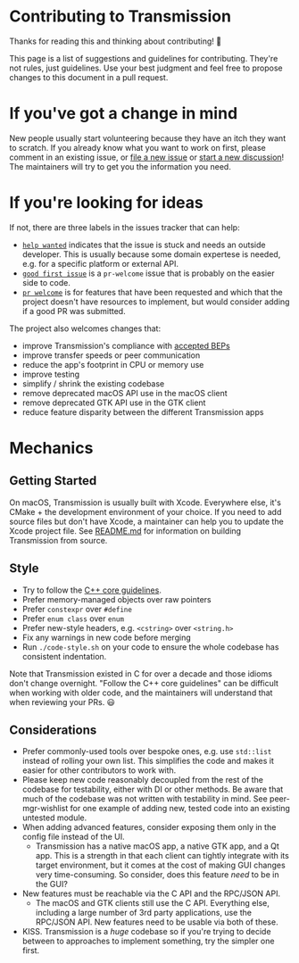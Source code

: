 # Contributing to Transmission

Thanks for reading this and thinking about contributing! :tada:

This page is a list of suggestions and guidelines for contributing. They're not rules, just guidelines. Use your best judgment and feel free to propose changes to this document in a pull request.
 
# If you've got a change in mind

New people usually start volunteering because they have an itch they want to scratch. If you already know what you want to work on first, please comment in an existing issue, or [file a new issue](https://github.com/transmission/transmission/issues/new/choose) or [start a new discussion](https://github.com/transmission/transmission/discussions/new)! The maintainers will try to get you the information you need.

# If you're looking for ideas

If not, there are three labels in the issues tracker that can help:

- [`help wanted`](https://github.com/transmission/transmission/issues?q=is%3Aissue+is%3Aopen+label%3A%22help+wanted%22) indicates that the issue is stuck and needs an outside developer. This is usually because some domain expertese is needed, e.g. for a specific platform or external API.
- [`good first issue`](https://github.com/transmission/transmission/issues?q=is%3Aissue+is%3Aopen+label%3A%22good+first+issue%22) is a `pr-welcome` issue that is probably on the easier side to code.
- [`pr welcome`](https://github.com/transmission/transmission/issues?q=is%3Aissue+is%3Aopen+label%3A%22pr+welcome%22) is for features that have been requested and which that the project doesn't have resources to implement, but would consider adding if a good PR was submitted.

The project also welcomes changes that:

- improve Transmission's compliance with [accepted BEPs](https://www.bittorrent.org/beps/bep_0000.html)
- improve transfer speeds or peer communication
- reduce the app's footprint in CPU or memory use
- improve testing
- simplify / shrink the existing codebase
- remove deprecated macOS API use in the macOS client
- remove deprecated GTK API use in the GTK client
- reduce feature disparity between the different Transmission apps

# Mechanics

## Getting Started

On macOS, Transmission is usually built with Xcode. Everywhere else, it's CMake + the development environment of your choice. If you need to add source files but don't have Xcode, a maintainer can help you to update the Xcode project file. See [README.md](README.md) for information on building Transmission from source.

## Style

- Try to follow the [C++ core guidelines](https://isocpp.github.io/CppCoreGuidelines/CppCoreGuidelines).
- Prefer memory-managed objects over raw pointers
- Prefer `constexpr` over `#define`
- Prefer `enum class` over `enum`
- Prefer new-style headers, e.g. `<cstring>` over `<string.h>`
- Fix any warnings in new code before merging
- Run `./code-style.sh` on your code to ensure the whole codebase has consistent indentation.

Note that Transmission existed in C for over a decade and those idioms don't change overnight. "Follow the C++ core guidelines" can be difficult when working with older code, and the maintainers will understand that when reviewing your PRs. :smiley:

## Considerations

- Prefer commonly-used tools over bespoke ones, e.g. use `std::list` instead of rolling your own list. This simplifies the code and makes it easier for other contributors to work with.
- Please keep new code reasonably decoupled from the rest of the codebase for testability, either with DI or other methods. Be aware that much of the codebase was not written  with testability in mind. See peer-mgr-wishlist for one example of adding new, tested code into an existing untested module.
- When adding advanced features, consider exposing them only in the config file instead of the UI.
  - Transmission has a native macOS app, a native GTK app, and a Qt app. This is a strength in that each client can tightly integrate with its target environment, but it comes at the cost of making GUI changes very time-consuming. So consider, does this feature _need_ to be in the GUI?
- New features must be reachable via the C API and the RPC/JSON API.
  - The macOS and GTK clients still use the C API. Everything else, including a large number of 3rd party applications, use the RPC/JSON API. New features need to be usable via both of these.
- KISS. Transmission is a _huge_ codebase so if you're trying to decide between to approaches to implement something, try the simpler one first.
